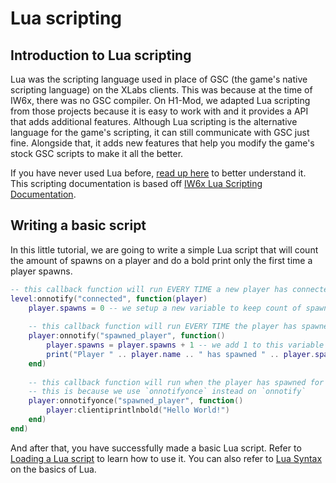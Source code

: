 # Lua scripting

## Introduction to Lua scripting

Lua was the scripting language used in place of GSC (the game's native scripting language) on the XLabs clients. This was because at the time of IW6x, there was no GSC compiler. On H1-Mod, we adapted Lua scripting from those projects because it is easy to work with and it provides a API that adds additional features. Although Lua scripting is the alternative language for the game's scripting, it can still communicate with GSC just fine. Alongside that, it adds new features that help you modify the game's stock GSC scripts to make it all the better.

If you have never used Lua before, [read up here](https://www.lua.org/pil/contents.html) to better understand it. This scripting documentation is based off [IW6x Lua Scripting Documentation](https://github.com/XLabsProject/iw6x-client/wiki/Scripting).

## Writing a basic script

In this little tutorial, we are going to write a simple Lua script that will count the amount of spawns on a player and do a bold print only the first time a player spawns.

```lua
-- this callback function will run EVERY TIME a new player has connected
level:onnotify("connected", function(player)
    player.spawns = 0 -- we setup a new variable to keep count of spawns on the player entity
    
    -- this callback function will run EVERY TIME the player has spawned
    player:onnotify("spawned_player", function()
        player.spawns = player.spawns + 1 -- we add 1 to this variable everytime the player spawns
        print("Player " .. player.name .. " has spawned " .. player.spawns .. " times!")
    end)
    
    -- this callback function will run when the player has spawned for the first time only.
    -- this is because we use `onnotifyonce` instead on `onnotify`
    player:onnotifyonce("spawned_player", function()
        player:clientiprintlnbold("Hello World!")
    end)
end)
```

And after that, you have successfully made a basic Lua script. Refer to [Loading a Lua script](lua-load-script) to learn how to use it. You can also refer to [Lua Syntax](lua-scripting-syntax) on the basics of Lua.
